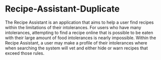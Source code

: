 # Recipe-Assistant-Duplicate
The Recipe Assistant is an application that aims to help a user find recipes within the limitations of their intolerances. For users who have many intolerances, attempting to find a recipe online that is possible to be eaten with their large amount of food intolerances is nearly impossible. Within the Recipe Assistant, a user may make a profile of their intolerances where when searching the system will vet and either hide or warn recipes that exceed those rules.
